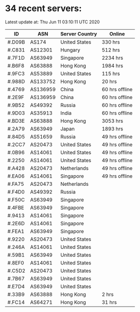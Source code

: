 # 34 recent servers:

Latest update at: Thu Jun 11 03:10:11 UTC 2020

| ID | ASN | Server Country | Online |
| -- | --- | -------------- | ------ |
| #.D09B | AS174 | United States | 330 hrs |
| #.C831 | AS12301 | Hungary | 512 hrs |
| #.7F1D | AS63949 | Singapore | 2234 hrs |
| #.B6F8 | AS63888 | Hong Kong | 1984 hrs |
| #.9FC3 | AS53889 | United States | 115 hrs |
| #.988D | AS133752 | Hong Kong | 20 hrs |
| #.4769 | AS136959 | China | 60 hrs offline |
| #.2E9F | AS136959 | China | 60 hrs offline |
| #.9B52 | AS49392 | Russia | 60 hrs offline |
| #.9D03 | AS35913 | India | 60 hrs offline |
| #.BD3E | AS63888 | Hong Kong | 3053 hrs |
| #.2A79 | AS63949 | Japan | 1893 hrs |
| #.84D5 | AS51659 | Russia | 49 hrs offline |
| #.2CC7 | AS20473 | United States | 49 hrs offline |
| #.0B96 | AS14061 | United States | 49 hrs offline |
| #.2250 | AS14061 | United States | 49 hrs offline |
| #.A428 | AS20473 | Netherlands | 49 hrs offline |
| #.EA06 | AS14061 | Singapore | 49 hrs offline |
| #.FA75 | AS20473 | Netherlands | |
| #.F4D0 | AS49392 | Russia | |
| #.F50C | AS63949 | Singapore | |
| #.4FBE | AS63949 | Singapore | |
| #.9413 | AS14061 | Singapore | |
| #.2E6D | AS14061 | Singapore | |
| #.FEA1 | AS63949 | Singapore | |
| #.9220 | AS20473 | United States | |
| #.246A | AS14061 | United States | |
| #.59B1 | AS63949 | United States | |
| #.8EF0 | AS14061 | United States | |
| #.C5D2 | AS20473 | United States | |
| #.7B67 | AS63949 | United States | |
| #.E7D4 | AS63949 | United States | |
| #.33B9 | AS63888 | Hong Kong | 2 hrs |
| #.FC14 | AS64271 | Hong Kong | 31 hrs |

